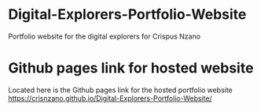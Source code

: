 # Digital-Explorers-Portfolio-Website
Portfolio website for the digital explorers for Crispus Nzano 

# Github pages link for hosted website
Located here is the Github pages link for the hosted portfolio website
https://crisnzano.github.io/Digital-Explorers-Portfolio-Website/
